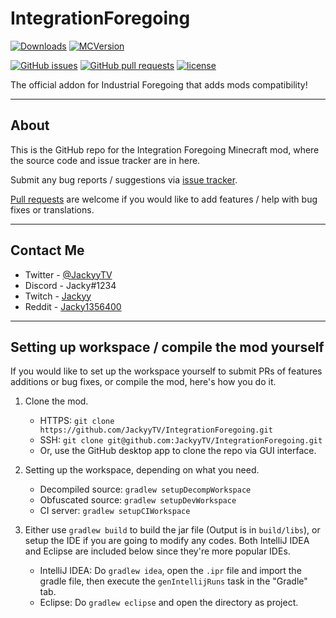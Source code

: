 # IntegrationForegoing

[![Downloads](http://cf.way2muchnoise.eu/full_integration-foregoing_downloads.svg)](https://minecraft.curseforge.com/projects/integration-foregoing) [![MCVersion](http://cf.way2muchnoise.eu/versions/integration-foregoing.svg)](https://minecraft.curseforge.com/projects/integration-foregoing/files)

[![GitHub issues](https://img.shields.io/github/issues/JackyyTV/IntegrationForegoing.svg)](https://github.com/JackyyTV/IntegrationForegoing/issues) [![GitHub pull requests](https://img.shields.io/github/issues-pr/JackyyTV/IntegrationForegoing.svg)](https://github.com/JackyyTV/IntegrationForegoing/pulls) [![license](https://img.shields.io/github/license/Jacky1356400/IntegrationForegoing.svg)](../dev-1.12.x/LICENSE)

The official addon for Industrial Foregoing that adds mods compatibility!

---

## About

This is the GitHub repo for the Integration Foregoing Minecraft mod, where the source code and issue tracker are in here.

Submit any bug reports / suggestions via [issue tracker](https://github.com/JackyyTV/IntegrationForegoing/issues).

[Pull requests](https://github.com/JackyyTV/IntegrationForegoing/pulls) are welcome if you would like to add features / help with bug fixes or translations.

---

## Contact Me

- Twitter - [@JackyyTV](https://twitter.com/JackyyTV)
- Discord - Jacky#1234
- Twitch - [Jackyy](https://www.twitch.tv/jackyy)
- Reddit - [Jacky1356400](https://www.reddit.com/message/compose/?to=Jacky1356400)

---

## Setting up workspace / compile the mod yourself

If you would like to set up the workspace yourself to submit PRs of features additions or bug fixes, or compile the mod, here's how you do it.

1. Clone the mod.
    - HTTPS: `git clone https://github.com/JackyyTV/IntegrationForegoing.git`
    - SSH: `git clone git@github.com:JackyyTV/IntegrationForegoing.git`
    - Or, use the GitHub desktop app to clone the repo via GUI interface.

2. Setting up the workspace, depending on what you need.
    - Decompiled source: `gradlew setupDecompWorkspace`
    - Obfuscated source: `gradlew setupDevWorkspace`
    - CI server: `gradlew setupCIWorkspace`
    
3. Either use `gradlew build` to build the jar file (Output is in `build/libs`), or setup the IDE if you are going to modify any codes. Both IntelliJ IDEA and Eclipse are included below since they're more popular IDEs.
    - IntelliJ IDEA: Do `gradlew idea`, open the `.ipr` file and import the gradle file, then execute the `genIntellijRuns` task in the "Gradle" tab.
    - Eclipse: Do `gradlew eclipse` and open the directory as project.
